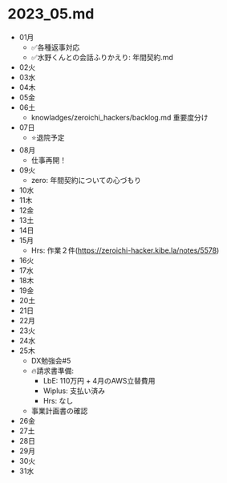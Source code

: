 # 2023_05.md
- 01月
  - ✅各種返事対応
  - ✅水野くんとの会話ふりかえり: 年間契約.md
- 02火
- 03水
- 04木
- 05金
- 06土
  - knowladges/zeroichi_hackers/backlog.md 重要度分け
- 07日
  - ⭐️退院予定
- 08月
  - 仕事再開！
- 09火
  - zero: 年間契約についての心づもり
- 10水
- 11木
- 12金
- 13土
- 14日
- 15月
  - Hrs: 作業２件(https://zeroichi-hacker.kibe.la/notes/5578)
- 16火
- 17水
- 18木
- 19金
- 20土
- 21日
- 22月
- 23火
- 24水
- 25木
  - DX勉強会#5
  - 🔥請求書準備:
    - LbE: 110万円 + 4月のAWS立替費用
    - Wiplus: 支払い済み
    - Hrs: なし
  - 事業計画書の確認
- 26金
- 27土
- 28日
- 29月
- 30火
- 31水

